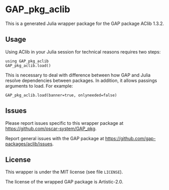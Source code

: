 # GAP_pkg_aclib

This is a generated Julia wrapper package for the GAP package AClib 1.3.2.

## Usage

Using AClib in your Julia session for technical reasons requires two steps:

    using GAP_pkg_aclib
    GAP_pkg_aclib.load()

This is necessary to deal with difference between how GAP and Julia
resolve dependencies between packages. In addition, it allows passings
arguments to load. For example:

    GAP_pkg_aclib.load(banner=true, onlyneeded=false)

## Issues

Please report issues specific to this wrapper package at <https://github.com/oscar-system/GAP_pkg>.

Report general issues with the GAP package at <https://github.com/gap-packages/aclib/issues>.

## License

This wrapper is under the MIT license (see file `LICENSE`).

The license of the wrapped GAP package is Artistic-2.0.
